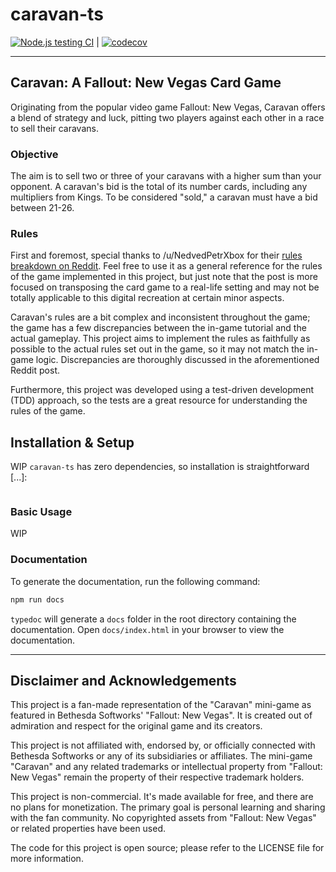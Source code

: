 # caravan-ts

[![Node.js testing CI](https://github.com/AtilioA/caravan-ts/actions/workflows/ci.yml/badge.svg)](https://github.com/AtilioA/caravan-ts/actions/workflows/ci.yml) | [![codecov](https://codecov.io/gh/AtilioA/caravan-ts/graph/badge.svg?token=I3D616S25M)](https://codecov.io/gh/AtilioA/caravan-ts)

---

## Caravan: A Fallout: New Vegas Card Game

Originating from the popular video game Fallout: New Vegas, Caravan offers a blend of strategy and luck, pitting two players against each other in a race to sell their caravans.

### Objective

The aim is to sell two or three of your caravans with a higher sum than your opponent. A caravan's bid is the total of its number cards, including any multipliers from Kings. To be considered "sold," a caravan must have a bid between 21-26.

### Rules
First and foremost, special thanks to /u/NedvedPetrXbox for their [rules breakdown on Reddit](https://www.reddit.com/r/cardgames/comments/97c7g2/caravan_card_game_in_reallife_detailed_rules/). Feel free to use it as a general reference for the rules of the game implemented in this project, but just note that the post is more focused on transposing the card game to a real-life setting and may not be totally applicable to this digital recreation at certain minor aspects.

Caravan's rules are a bit complex and inconsistent throughout the game; the game has a few discrepancies between the in-game tutorial and the actual gameplay. This project aims to implement the rules as faithfully as possible to the actual rules set out in the game, so it may not match the in-game logic. Discrepancies are thoroughly discussed in the aforementioned Reddit post.

Furthermore, this project was developed using a test-driven development (TDD) approach, so the tests are a great resource for understanding the rules of the game.

## Installation & Setup
WIP
`caravan-ts` has zero dependencies, so installation is straightforward [...]:

```bash
```

### Basic Usage
WIP

### Documentation
To generate the documentation, run the following command:

```bash
npm run docs
```

`typedoc` will generate a `docs` folder in the root directory containing the documentation. Open `docs/index.html` in your browser to view the documentation.

---

## Disclaimer and Acknowledgements

This project is a fan-made representation of the "Caravan" mini-game as featured in Bethesda Softworks' "Fallout: New Vegas". It is created out of admiration and respect for the original game and its creators.

This project is not affiliated with, endorsed by, or officially connected with Bethesda Softworks or any of its subsidiaries or affiliates. The mini-game "Caravan" and any related trademarks or intellectual property from "Fallout: New Vegas" remain the property of their respective trademark holders.

This project is non-commercial. It's made available for free, and there are no plans for monetization. The primary goal is personal learning and sharing with the fan community. No copyrighted assets from "Fallout: New Vegas" or related properties have been used.

The code for this project is open source; please refer to the LICENSE file for more information.
